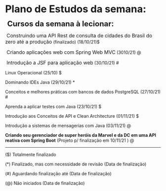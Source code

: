 <font size='6'><b>Plano de Estudos da semana:</b></font>



<font size='5'> <b>Cursos da semana à lecionar:</b></font>

<font size='3'> Construindo uma API Rest de consulta de cidades do Brasil do zero até a produção</font> (finalizado) (18/10/21)$

<font size='3'> Criando aplicações web com Spring Web MVC</font> (3010/21) @

<font size='3'> Introdução a JSF para aplicação web</font> (30/10/21) #

Linux Operacional (25/10) $

Dominando IDEs Java (29/10/21) *

Conceitos e melhores práticas com bancos de dados PostgreSQL (27/10/21) #

Aprenda a aplicar testes com Java (23/10/21) $

Introdução aos Conceitos de API e Clean Architecture (01/11/21) $

Introdução a sistemas de mensagerias com Java (03/11/21) @

**Criando seu gerenciador de super heróis da Marvel e da DC em uma API reativa com Spring Boot** (Projeto p/ finalização em 10/11/21 ) @

--------------------------------------------------------------------------------------------------------------------------------------------------------















($) Totalmente finalizado

(*) Finalizado, mas com necessidade de revisão (Data de finalização)

(#) Aguardando finalização até (Data de finalização)

(@) Não iniciados (Data de finalização)
